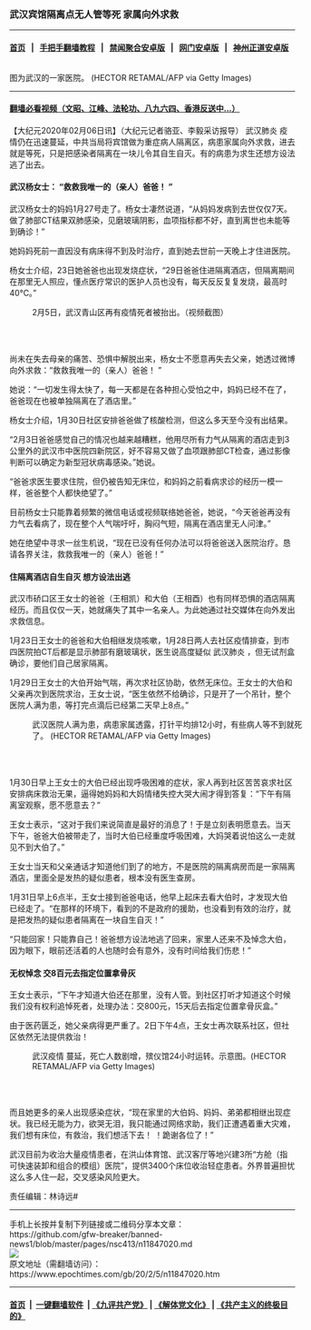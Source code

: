 ### 武汉宾馆隔离点无人管等死 家属向外求救
------------------------

#### [首页](https://github.com/gfw-breaker/banned-news1/blob/master/README.md) &nbsp;&nbsp;|&nbsp;&nbsp; [手把手翻墙教程](https://github.com/gfw-breaker/guides/wiki) &nbsp;&nbsp;|&nbsp;&nbsp; [禁闻聚合安卓版](https://github.com/gfw-breaker/bn-android) &nbsp;&nbsp;|&nbsp;&nbsp; [网门安卓版](https://github.com/oGate2/oGate) &nbsp;&nbsp;|&nbsp;&nbsp; [神州正道安卓版](https://github.com/SzzdOgate/update) 



<div><img alt="" class="aligncenter wp-post-image" src="https://i.epochtimes.com/assets/uploads/2020/02/1d7fae707cad642c93c511374d12ef39-600x400.jpg"/>
<div class="red16 caption">
 <p>
  图为武汉的一家医院。 (HECTOR RETAMAL/AFP via Getty Images)
 </p>
</div>
</div><hr/>

#### [翻墙必看视频（文昭、江峰、法轮功、八九六四、香港反送中...）](https://github.com/gfw-breaker/banned-news1/blob/master/pages/link3.md)

<div><p>
 【大纪元2020年02月06日讯】（大纪元记者骆亚、李毅采访报导）
 <ok href="https://www.epochtimes.com/gb/tag/%E6%AD%A6%E6%B1%89%E8%82%BA%E7%82%8E.html">
  武汉肺炎
 </ok>
 疫情仍在迅速蔓延，中共当局将宾馆做为重症病人隔离区，病患家属向外求救，进去就是等死，只是把感染者隔离在一块儿令其自生自灭。有的病患为求生还想方设法逃了出去。
</p>
<h4>
 武汉杨女士： “救救我唯一的（亲人）爸爸！ ”
</h4>
<p>
 武汉杨女士的妈妈1月27号走了。杨女士凄然说道，“从妈妈发病到去世仅仅7天。做了肺部CT结果双肺感染，见磨玻璃阴影，血项指标都不好，直到离世也未能等到确诊！”
</p>
<p>
 她妈妈死前一直因没有病床得不到及时治疗，直到她去世前一天晚上才住进医院。
</p>
<p>
 杨女士介绍，23日她爸爸也出现发烧症状，“29日爸爸住进隔离酒店，但隔离期间在那里无人照应，懂点医疗常识的医护人员也没有，每天反反复复发烧，最高时40℃。”
</p>
<figure class="wp-caption aligncenter" id="attachment_11847079" style="width: 502px">
 <ok href="http://i.epochtimes.com/assets/uploads/2020/02/Screen-Shot-2020-02-06-at-5.43.38-am-1.png">
  <img alt="" class="wp-image-11847079" src="http://i.epochtimes.com/assets/uploads/2020/02/Screen-Shot-2020-02-06-at-5.43.38-am-1.png"/>
 </ok>
 <br/><figcaption class="wp-caption-text">
  2月5日，武汉青山区再有疫情死者被抬出。（视频截图）
 </figcaption><br/>
</figure><br/>
<p>
 尚未在失去母亲的痛苦、恐惧中解脱出来，杨女士不愿意再失去父亲，她透过微博向外求救：“救救我唯一的（亲人）爸爸！ ”
</p>
<p>
 她说：“一切发生得太快了，每一天都是在各种担心受怕之中，妈妈已经不在了，爸爸现在也被单独隔离在了酒店里。”
</p>
<p>
 杨女士介绍，1月30日社区安排爸爸做了核酸检测，但这么多天至今没有出结果。
</p>
<p>
 “2月3日爸爸感觉自己的情况也越来越糟糕，他用尽所有力气从隔离的酒店走到3公里外的武汉市中医院四新院区，好不容易又做了血项跟肺部CT检查，通过影像判断可以确定为新型冠状病毒感染。”她说。
</p>
<p>
 “爸爸求医生要求住院，但仍被告知无床位，和妈妈之前看病求诊的经历一模一样，爸爸整个人都快绝望了。”
</p>
<p>
 目前杨女士只能靠着频繁的微信电话或视频联络她爸爸，她说，“今天爸爸再没有力气去看病了，现在整个人气喘吁吁，胸闷气短，隔离在酒店里无人问津。”
</p>
<p>
 她在绝望中寻求一丝生机说，“现在已没有任何办法可以将爸爸送入医院治疗。恳请各界关注，救救我唯一的（亲人）爸爸！”
</p>
<h4>
 住隔离酒店自生自灭 想方设法出逃
</h4>
<p>
 武汉市硚口区王女士的爸爸（王相凯）和大伯（王相酉）也有同样恐惧的酒店隔离经历。而且仅仅一天，她就痛失了其中一名亲人。为此她通过社交媒体在向外发出求救信息。
</p>
<p>
 1月23日王女士的爸爸和大伯相继发烧咳嗽，1月28日两人去社区疫情排查，到市四医院拍CT后都是显示肺部有磨玻璃状，医生说高度疑似
 <ok href="https://www.epochtimes.com/gb/tag/%E6%AD%A6%E6%B1%89%E8%82%BA%E7%82%8E.html">
  武汉肺炎
 </ok>
 ，但无试剂盒确诊，要他们自己居家隔离。
</p>
<p>
 1月29日王女士的大伯开始气喘，再次求社区协助，依然无床位。王女士的大伯和父亲再次到医院求治，王女士说，“医生依然不给确诊，只是开了一个吊针，整个医院人满为患，等打完点滴后已经第二天早上8点。”
</p>
<figure class="wp-caption aligncenter" id="attachment_11841787" style="width: 499px">
 <ok href="http://i.epochtimes.com/assets/uploads/2020/02/GettyImages-1196130138-e1580737288902.jpg">
  <img alt="" class="wp-image-11841787" src="http://i.epochtimes.com/assets/uploads/2020/02/GettyImages-1196130138-e1580737288902.jpg"/>
 </ok>
 <br/><figcaption class="wp-caption-text">
  武汉医院人满为患，病患家属透露，打针平均排12小时，有些病人等不到就死了。 (HECTOR RETAMAL/AFP via Getty Images)
 </figcaption><br/>
</figure><br/>
<p>
 1月30日早上王女士的大伯已经出现呼吸困难的症状，家人再到社区苦苦哀求社区安排病床救治无果，逼得她妈妈和大妈情绪失控大哭大闹才得到答复：“下午有隔离室观察，愿不愿意去？”
</p>
<p>
 王女士表示，“这对于我们来说简直是最好的消息了！于是立刻表明愿意去。当天下午，爸爸大伯被带走了，当时大伯已经重度呼吸困难，大妈哭着说怕这么一走就见不到大伯了。”
</p>
<p>
 王女士当天和父亲通话才知道他们到了的地方，不是医院的隔离病房而是一家隔离酒店，里面全是发热的疑似患者，根本没有医生查房。
</p>
<p>
 1月31日早上6点半，王女士接到爸爸电话，他早上起床去看大伯时，才发现大伯已经走了。“在那样的环境下，看到的不是政府的援助，也没看到有效的治疗，就是把发热的疑似患者隔离在一块自生自灭！”
</p>
<p>
 “只能回家！只能靠自己！爸爸想方设法地逃了回来，家里人还来不及悼念大伯，因为眼下，眼前还活着的人也随时会有意外，没有时间给我们伤悲！”
</p>
<h4>
 无权悼念 交8百元去指定位置拿骨灰
</h4>
<p>
 王女士表示，“下午才知道大伯还在那里，没有人管。到社区打听才知道这个时候我们没有权利追悼死者，处理办法：交800元，15天后去指定位置拿骨灰盒。”
</p>
<p>
 由于医药匮乏，她父亲病得更严重了。2日下午4点，王女士再次联系社区，但社区依然无法提供救治！
</p>
<figure class="wp-caption aligncenter" id="attachment_11843959" style="width: 506px">
 <ok href="http://i.epochtimes.com/assets/uploads/2020/02/GettyImages-1197528073-e1580817316976.jpg">
  <img alt="" class="wp-image-11843959" src="http://i.epochtimes.com/assets/uploads/2020/02/GettyImages-1197528073-e1580817316976.jpg"/>
 </ok>
 <br/><figcaption class="wp-caption-text">
  <ok href="https://www.epochtimes.com/gb/tag/%E6%AD%A6%E6%B1%89%E7%96%AB%E6%83%85.html">
   武汉疫情
  </ok>
  蔓延，死亡人数剧增，殡仪馆24小时运转。示意图。(HECTOR RETAMAL/AFP via Getty Images)
 </figcaption><br/>
</figure><br/>
<p>
 而且她更多的亲人出现感染症状，“现在家里的大伯妈、妈妈、弟弟都相继出现症状。我已经无能为力，欲哭无泪，我只能通过网络求助，我们正遭遇着重大灾难，我们想有床位，有救治，我们想活下去！ ！跪谢各位了！”
</p>
<p>
 武汉目前为收治大量疫情患者，在洪山体育馆、武汉客厅等地兴建3所“方舱（指可快速装卸和组合的模组）医院”，提供3400个床位收治轻症患者。外界普遍担忧这么多人住一起，交叉感染风险更大。
</p>
<p>
 责任编辑：林诗远#
</p>
</div>
<hr/>
手机上长按并复制下列链接或二维码分享本文章：<br/>
https://github.com/gfw-breaker/banned-news1/blob/master/pages/nsc413/n11847020.md <br/>
<a href='https://github.com/gfw-breaker/banned-news1/blob/master/pages/nsc413/n11847020.md'><img src='https://github.com/gfw-breaker/banned-news1/blob/master/pages/nsc413/n11847020.md.png'/></a> <br/>
原文地址（需翻墙访问）：https://www.epochtimes.com/gb/20/2/5/n11847020.htm


------------------------
#### [首页](https://github.com/gfw-breaker/banned-news1/blob/master/README.md) &nbsp;|&nbsp; [一键翻墙软件](https://github.com/gfw-breaker/nogfw/blob/master/README.md) &nbsp;| [《九评共产党》](https://github.com/gfw-breaker/9ping.md/blob/master/README.md#九评之一评共产党是什么) | [《解体党文化》](https://github.com/gfw-breaker/jtdwh.md/blob/master/README.md) | [《共产主义的终极目的》](https://github.com/gfw-breaker/gczydzjmd.md/blob/master/README.md)


<img src='http://gfw-breaker.win/banned-news/pages/nsc413/n11847020.md' width='0px' height='0px'/>